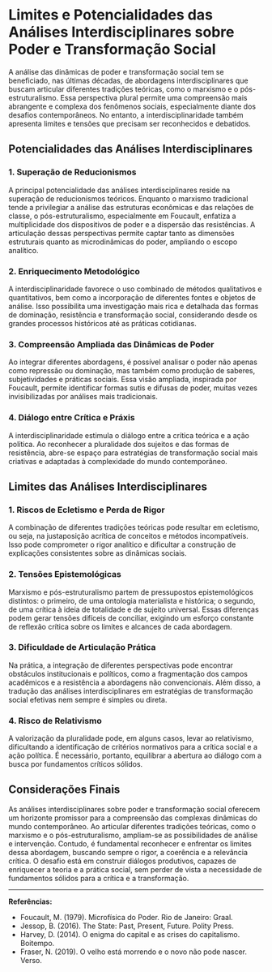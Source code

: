 
# Limites e Potencialidades das Análises Interdisciplinares sobre Poder e Transformação Social

A análise das dinâmicas de poder e transformação social tem se beneficiado, nas últimas décadas, de abordagens interdisciplinares que buscam articular diferentes tradições teóricas, como o marxismo e o pós-estruturalismo. Essa perspectiva plural permite uma compreensão mais abrangente e complexa dos fenômenos sociais, especialmente diante dos desafios contemporâneos. No entanto, a interdisciplinaridade também apresenta limites e tensões que precisam ser reconhecidos e debatidos.

## Potencialidades das Análises Interdisciplinares

### 1. Superação de Reducionismos

A principal potencialidade das análises interdisciplinares reside na superação de reducionismos teóricos. Enquanto o marxismo tradicional tende a privilegiar a análise das estruturas econômicas e das relações de classe, o pós-estruturalismo, especialmente em Foucault, enfatiza a multiplicidade dos dispositivos de poder e a dispersão das resistências. A articulação dessas perspectivas permite captar tanto as dimensões estruturais quanto as microdinâmicas do poder, ampliando o escopo analítico.

### 2. Enriquecimento Metodológico

A interdisciplinaridade favorece o uso combinado de métodos qualitativos e quantitativos, bem como a incorporação de diferentes fontes e objetos de análise. Isso possibilita uma investigação mais rica e detalhada das formas de dominação, resistência e transformação social, considerando desde os grandes processos históricos até as práticas cotidianas.

### 3. Compreensão Ampliada das Dinâmicas de Poder

Ao integrar diferentes abordagens, é possível analisar o poder não apenas como repressão ou dominação, mas também como produção de saberes, subjetividades e práticas sociais. Essa visão ampliada, inspirada por Foucault, permite identificar formas sutis e difusas de poder, muitas vezes invisibilizadas por análises mais tradicionais.

### 4. Diálogo entre Crítica e Práxis

A interdisciplinaridade estimula o diálogo entre a crítica teórica e a ação política. Ao reconhecer a pluralidade dos sujeitos e das formas de resistência, abre-se espaço para estratégias de transformação social mais criativas e adaptadas à complexidade do mundo contemporâneo.

## Limites das Análises Interdisciplinares

### 1. Riscos de Ecletismo e Perda de Rigor

A combinação de diferentes tradições teóricas pode resultar em ecletismo, ou seja, na justaposição acrítica de conceitos e métodos incompatíveis. Isso pode comprometer o rigor analítico e dificultar a construção de explicações consistentes sobre as dinâmicas sociais.

### 2. Tensões Epistemológicas

Marxismo e pós-estruturalismo partem de pressupostos epistemológicos distintos: o primeiro, de uma ontologia materialista e histórica; o segundo, de uma crítica à ideia de totalidade e de sujeito universal. Essas diferenças podem gerar tensões difíceis de conciliar, exigindo um esforço constante de reflexão crítica sobre os limites e alcances de cada abordagem.

### 3. Dificuldade de Articulação Prática

Na prática, a integração de diferentes perspectivas pode encontrar obstáculos institucionais e políticos, como a fragmentação dos campos acadêmicos e a resistência a abordagens não convencionais. Além disso, a tradução das análises interdisciplinares em estratégias de transformação social efetivas nem sempre é simples ou direta.

### 4. Risco de Relativismo

A valorização da pluralidade pode, em alguns casos, levar ao relativismo, dificultando a identificação de critérios normativos para a crítica social e a ação política. É necessário, portanto, equilibrar a abertura ao diálogo com a busca por fundamentos críticos sólidos.

## Considerações Finais

As análises interdisciplinares sobre poder e transformação social oferecem um horizonte promissor para a compreensão das complexas dinâmicas do mundo contemporâneo. Ao articular diferentes tradições teóricas, como o marxismo e o pós-estruturalismo, ampliam-se as possibilidades de análise e intervenção. Contudo, é fundamental reconhecer e enfrentar os limites dessa abordagem, buscando sempre o rigor, a coerência e a relevância crítica. O desafio está em construir diálogos produtivos, capazes de enriquecer a teoria e a prática social, sem perder de vista a necessidade de fundamentos sólidos para a crítica e a transformação.

---
**Referências:**
- Foucault, M. (1979). Microfísica do Poder. Rio de Janeiro: Graal.
- Jessop, B. (2016). The State: Past, Present, Future. Polity Press.
- Harvey, D. (2014). O enigma do capital e as crises do capitalismo. Boitempo.
- Fraser, N. (2019). O velho está morrendo e o novo não pode nascer. Verso.
```

